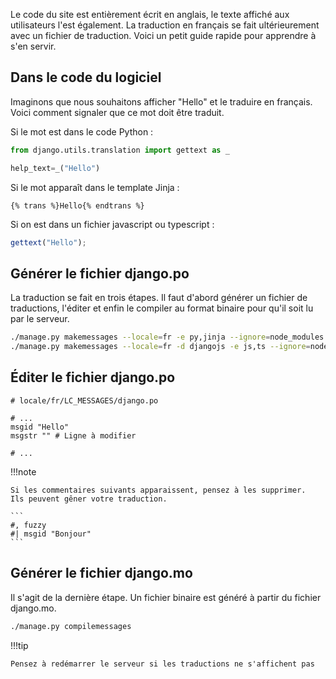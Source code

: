 Le code du site est entièrement écrit en anglais, 
le texte affiché aux utilisateurs l'est également. 
La traduction en français se fait 
ultérieurement avec un fichier de traduction.
Voici un petit guide rapide pour apprendre à s'en servir.

## Dans le code du logiciel

Imaginons que nous souhaitons afficher "Hello"
et le traduire en français.
Voici comment signaler que ce mot doit être traduit.

Si le mot est dans le code Python :

```python
from django.utils.translation import gettext as _

help_text=_("Hello")
```

Si le mot apparaît dans le template Jinja :

```jinja
{% trans %}Hello{% endtrans %}
```

Si on est dans un fichier javascript ou typescript :

```js
gettext("Hello");
```

## Générer le fichier django.po

La traduction se fait en trois étapes. 
Il faut d'abord générer un fichier de traductions,
l'éditer et enfin le compiler au format binaire pour qu'il soit lu par le serveur.

```bash
./manage.py makemessages --locale=fr -e py,jinja --ignore=node_modules # Pour le backend
./manage.py makemessages --locale=fr -d djangojs -e js,ts --ignore=node_modules # Pour le frontend
```

## Éditer le fichier django.po

```locale
# locale/fr/LC_MESSAGES/django.po

# ...
msgid "Hello"
msgstr "" # Ligne à modifier

# ...
```

!!!note

	Si les commentaires suivants apparaissent, pensez à les supprimer.
    Ils peuvent gêner votre traduction.

	```
    #, fuzzy
    #| msgid "Bonjour"
    ```


## Générer le fichier django.mo

Il s'agit de la dernière étape.
Un fichier binaire est généré à partir du fichier django.mo.

```bash
./manage.py compilemessages
```

!!!tip

	Pensez à redémarrer le serveur si les traductions ne s'affichent pas